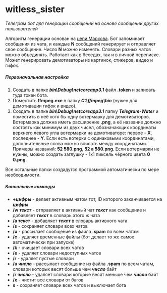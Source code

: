 # witless_sister
_Телеграм бот для генерации сообщений на основе сообщений других пользователей_

Алгоритм генерации основан на [цепи Маркова]. Бот запоминает сообщения из чата, и каждые **N** сообщений генерирует и отправляет свое сообщение. Число **N** можно изменять. Словари разных чатов можно объединять. Работает как в беседах, так и в личной переписке. Может генерировать демотиваторы из картинок, стикеров, видео и гифок.

##### Первоначальная настройка
1. Создать в папке **_bin\Debug\netcoreapp3.1_** файл **.token** и записать туда токен бота.
2. Поместить **ffmpeg.exe** в папку **_C:\ffmpeg\bin_** (нужен для демотивации гифок и видео).
3. Создать в папке **_bin\Debug\netcoreapp3.1_** папку **_Telegram-Water_** и поместить в неё хотя бы одну вотермарку для демотиваторов. Вотермарка должна иметь расширение **.png**, а её название должно состоять как минимум из двух чисел, обозначающих координаты верхнего левого угла вотермарки на демотиваторе: первое - **X**, последнее - **Y**. Если есть вотерки с одинаковыми координатами, дополнительные слова можно вписать между координатами. Примеры названий: **52 580.png**, **52 a 580.png**. Если вотермарки не нужны, можно создать заглушку - 1x1 пиксель чёрного цвета **0 0.png**.

Все остальные папки создадутся программой автоматически по мере необходимости.

##### Консольные команды
- **\+*цифры*** - делает активным чатом тот, ID которого заканчивается на ***цифры***
- **/w *текст*** - отправляет в активный чат ***текст*** как сообщение и добавляет ***текст*** в словарь этого ж чата
- **/a *текст*** - добавляет ***текст*** в словарь активного чата
- **/s** - сохраняет словари всех чатов
- **/u** - рассылает сообщение из файла **.spam** по всем чатам
- **/с** - удаляет временные файлы (бот делает то же самое автоматически при запуске)
- **/k** - очищает словари всех чатов
- **/e** - удаляет словари недоступных чатов
- **/r** - удаляет пустые словари
- **/u *число*** - рассылает сообщение из файла **.spam** по всем чатам, словари которых весят больше чем ***число*** байт 
- **/r *число*** - удаляет словари которые весят меньше чем ***число*** байт
- **/x** - чистит все словари от багов
- **s** - сохраняет словари всех чатов и выключает бота

[цепи Маркова]: <https://ru.wikipedia.org/wiki/%D0%A6%D0%B5%D0%BF%D1%8C_%D0%9C%D0%B0%D1%80%D0%BA%D0%BE%D0%B2%D0%B0>
